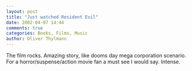 ```yaml
---
layout: post
title: "Just watched Resident Evil"
date: 2002-04-07 14:44
comments: true
categories: Books, Films, Music
author: Oliver Thylmann
---
```



The film rocks. Amazing story, like dooms day mega corporation scenario. For a horror/suspense/action movie fan a must see I would say. Intense.


